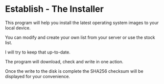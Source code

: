 # Establish - The Installer

This program will help you install the latest operating system
images to your local device.

You can modify and create your own list from your server or use
the stock list.

I will try to keep that up-to-date.

The program will download, check and write in one action.

Once the write to the disk is complete the SHA256 checksum will
be displayed for your convenience.

